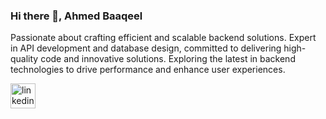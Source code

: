 ### Hi there 👋, Ahmed Baaqeel

Passionate about crafting efficient and scalable backend solutions. Expert in API development and database design, committed to delivering high-quality code and innovative solutions. Exploring the latest in backend technologies to drive performance and enhance user experiences.


[<img src='https://cdn.jsdelivr.net/npm/simple-icons@3.0.1/icons/linkedin.svg' alt='linkedin' height='40'>](https://www.linkedin.com/in/ahmad-baaqeel)
